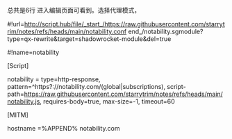 总共是6行 进入编辑页面可看到。选择代理模式，

#!url=http://script.hub/file/_start_/https://raw.githubusercontent.com/starrytrim/notes/refs/heads/main/notability.conf end_/notability.sgmodule?type=qx-rewrite&target=shadowrocket-module&del=true

#!name=notability

[Script]

notability = type=http-response, pattern=^https?:\/\/notability\.com\/(global|subscriptions), script-path=https://raw.githubusercontent.com/starrytrim/notes/refs/heads/main/notability.js, requires-body=true, max-size=-1, timeout=60

[MITM]

hostname =%APPEND% notability.com
